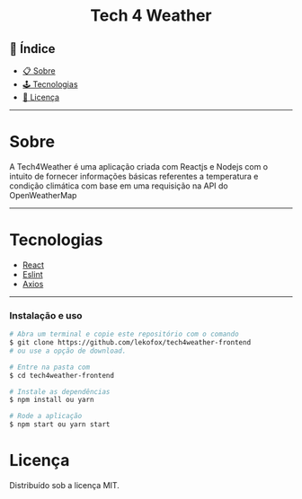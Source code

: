 <h1 align="center">Tech 4 Weather</h1>

## 📕 Índice

- [📋 Sobre](#Sobre)
- [🕹 Tecnologias](#Tecnologias)
- [📝 Licença](#Licença)


<hr>

<!-- About -->

# Sobre

<p align="left"> A Tech4Weather é uma aplicação criada com Reactjs e Nodejs com o intuito de fornecer informações básicas referentes a temperatura e condição climática com base em uma requisição na API do OpenWeatherMap  </p>

<hr>

<!-- TECHNOLOGIES -->

# Tecnologias

- [React](https://pt-br.reactjs.org)
- [Eslint](https://eslint.org/)
- [Axios](https://www.npmjs.com/package/axios)


<hr>


### Instalação e uso

```bash
# Abra um terminal e copie este repositório com o comando
$ git clone https://github.com/lekofox/tech4weather-frontend
# ou use a opção de download.

# Entre na pasta com 
$ cd tech4weather-frontend

# Instale as dependências
$ npm install ou yarn

# Rode a aplicação
$ npm start ou yarn start
```

<!-- LICENSE -->

# Licença

Distribuído sob a licença MIT.